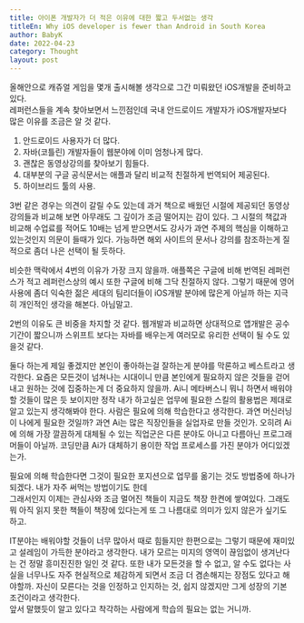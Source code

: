 ```yaml
---
title: 아이폰 개발자가 더 적은 이유에 대한 짧고 두서없는 생각
titleEn: Why iOS developer is fewer than Android in South Korea
author: BabyK
date: 2022-04-23
category: Thought
layout: post
---
```

  
올해안으로 캐쥬얼 게임을 몇개 출시해볼 생각으로 그간 미뤄왔던 iOS개발을 준비하고 있다.  
레퍼런스들을 계속 찾아보면서 느낀점인데 국내 안드로이드 개발자가 iOS개발자보다 많은 이유를 조금은 알 것 같다.  
1. 안드로이드 사용자가 더 많다.  
2. 자바(코틀린) 개발자들이 웹분야에 이미 엄청나게 많다.  
3. 괜찮은 동영상강의를 찾아보기 힘들다.
4. 대부분의 구글 공식문서는 애플과 달리 비교적 친절하게 번역되어 제공된다.  
5. 하이브리드 툴의 사용.

3번 같은 경우는 의견이 갈릴 수도 있는데 과거 책으로 배웠던 시절에 제공되던 동영상 강의들과 비교해 보면 아무래도 그 깊이가 조금 떨어지는 감이 있다.
그 시절의 책값과 비교해 수업료를 적어도 10배는 넘게 받으면서도 강사가 과연 주제의 핵심을 이해하고 있는것인지 의문이 들때가 있다.
가능하면 해외 사이트의 문서나 강의를 참조하는게 질적으로 좀더 나은 선택이 될 듯하다.  
  
비슷한 맥락에서 4번의 이유가 가장 크지 않을까. 애플쪽은 구글에 비해 번역된 레퍼런스가 적고 레퍼런스상의 예시 또한 구글에 비해 그닥 친절하지 않다. 그렇기 때문에 영어사용에 좀더 익숙한 젊은 세대의 팀리더들이 iOS개발 분야에 많은게 아닐까 하는 지극히 개인적인 생각을 해본다. 아님말고.  

2번의 이유도 큰 비중을 차지할 것 같다. 웹개발과 비교하면 상대적으로 앱개발은 공수기간이 짧으니까 스위프트 보다는 자바를 배우는게 여러모로 유리한 선택이 될 수도 있을것 같다.

둘다 하는게 제일 좋겠지만 본인이 좋아하는걸 잘하는게 분야를 막론하고 베스트라고 생각한다.
요즘은 모든것이 넘쳐나는 시대이니 만큼 본인에게 필요하지 않은 것들을 걷어내고 원하는 것에 집중하는게 더 중요하지 않을까.
Ai니 메타버스니 뭐니 하면서 배워야 할 것들이 많은 듯 보이지만 정작 내가 하고싶은 업무에 필요한 스킬의 활용법은 제대로 알고 있는지 생각해봐야 한다.
사람은 필요에 의해 학습한다고 생각한다. 과연 머신러닝이 나에게 필요한 것일까? 과연 Ai는 많은 직장인들을 실업자로 만들 것인가. 오히려 Ai에 의해 가장 깔끔하게 대체될 수 있는 직업군은 다른 분야도 아니고 다름아닌 프로그래머들이 아닐까. 코딩만큼 Ai가 대체하기 용이한 작업 프로세스를 가진 분야가 어디있겠는가.

필요에 의해 학습한다면 그것이 필요한 포지션으로 업무를 옮기는 것도 방법중에 하나가 되겠다. 내가 자주 써먹는 방법이기도 한데  
그래서인지 이제는 관심사와 조금 멀어진 책들이 지금도 책장 한켠에 쌓여있다. 그래도 뭐 아직 읽지 못한 책들이 책장에 있다는게 또 그 나름대로 의미가 있지 않은가 싶기도 하고.  
  
IT분야는 배워야할 것들이 너무 많아서 때로 힘들지만 한편으로는 그렇기 때문에 재미있고 설레임이 가득한 분야라고 생각한다. 내가 모르는 미지의 영역이 끊임없이 생겨난다는 건 정말 흥미진진한 일인 것 같다. 또한 내가 모든것을 할 수 없고, 알 수도 없다는 사실을 너무나도 자주 현실적으로 체감하게 되면서 조금 더 겸손해지는 장점도 있다고 해야할까. 자신이 모른다는 것을 인정하고 인지하는 것, 쉽지 않겠지만 그게 성장의 기본 조건이라고 생각한다.  
앞서 말했듯이 알고 있다고 착각하는 사람에게 학습의 필요는 없는 거니까. 